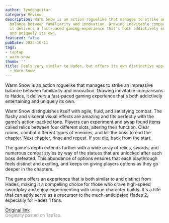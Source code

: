 ```yaml
---
author: lyndonguitar
category: Review
description: Warm Snow is an action roguelike that manages to strike an impressive
  balance between familiarity and innovation. Drawing inevitable comparisons to Hades,
  it delivers a fast-paced gaming experience that's both addictively entertaining
  and uniquely its own.
featured: false
pubDate: 2023-10-11
tags:
- taptap
- warm-snow
thumb: ''
title: Feels very similar to Hades, but offers its own distinctive approach | Impressions
  - Warm Snow
---
```


Warm Snow is an action roguelike that manages to strike an impressive balance between familiarity and innovation. Drawing inevitable comparisons to Hades, it delivers a fast-paced gaming experience that's both addictively entertaining and uniquely its own.

Warm Snow distinguishes itself with agile, fluid, and satisfying combat. The flashy and visceral visual effects are amazing and fits perfectly with the game's action-packed tone. Players can experiment and swap found items called relics between four different slots, altering their function. Clear rooms, combat different types of enemies, and kill the boss to end the chapter. Next chapter, rinse and repeat. If you die, back from the start.

The game's depth extends further with a wide array of relics, swords, and numerous combat styles by way of the statues that are unlocked after each boss defeated. This abundance of options ensures that each playthrough feels distinct and exciting, and keeps on giving players options as they go deeper in the chapters.

The game offers an experience that is both similar to and distinct from Hades, making it a compelling choice for those who crave high-speed swordplay and enjoy experimenting with unique character builds. It's a title that can aptly serve as a precursor to the much-anticipated Hades 2, especially for Hades 1 fans.

[Original link](https://www.taptap.io/post/6414126)<br><span style="font-size: 0.95em; color: #888;">Originally posted on TapTap.</span>